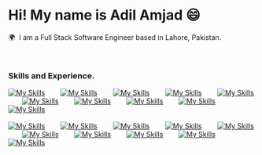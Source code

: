 # Hi! My name is Adil Amjad 😄

🌍  I am a Full Stack Software Engineer based in Lahore, Pakistan.

<br />

### Skills and Experience.

[![My Skills](https://skillicons.dev/icons?i=html)]() &nbsp;&nbsp;&nbsp;&nbsp;&nbsp;&nbsp;
[![My Skills](https://skillicons.dev/icons?i=css)]() &nbsp;&nbsp;&nbsp;&nbsp;&nbsp;&nbsp;
[![My Skills](https://skillicons.dev/icons?i=sass)]()  &nbsp;&nbsp;&nbsp;&nbsp;&nbsp;&nbsp;
[![My Skills](https://skillicons.dev/icons?i=bootstrap)]() &nbsp;&nbsp;&nbsp;&nbsp;&nbsp;&nbsp;
[![My Skills](https://skillicons.dev/icons?i=tailwind)]() &nbsp;&nbsp;&nbsp;&nbsp;&nbsp;&nbsp; 
[![My Skills](https://skillicons.dev/icons?i=js)]() &nbsp;&nbsp;&nbsp;&nbsp;&nbsp;&nbsp;
[![My Skills](https://skillicons.dev/icons?i=ts)]() &nbsp;&nbsp;&nbsp;&nbsp;&nbsp;&nbsp;
[![My Skills](https://skillicons.dev/icons?i=react)]() &nbsp;&nbsp;&nbsp;&nbsp;&nbsp;&nbsp;
[![My Skills](https://skillicons.dev/icons?i=nextjs)]() &nbsp;&nbsp;&nbsp;&nbsp;&nbsp;&nbsp;
[![My Skills](https://skillicons.dev/icons?i=nodejs)]() &nbsp;&nbsp;&nbsp;&nbsp;&nbsp;&nbsp; <br><br> 
[![My Skills](https://skillicons.dev/icons?i=express)]() &nbsp;&nbsp;&nbsp;&nbsp;&nbsp;&nbsp; 
[![My Skills](https://skillicons.dev/icons?i=mongodb)]() &nbsp;&nbsp;&nbsp;&nbsp;&nbsp;&nbsp;
[![My Skills](https://skillicons.dev/icons?i=redis)]() &nbsp;&nbsp;&nbsp;&nbsp;&nbsp;&nbsp;
[![My Skills](https://skillicons.dev/icons?i=firebase)]() &nbsp;&nbsp;&nbsp;&nbsp;&nbsp;&nbsp; 
[![My Skills](https://skillicons.dev/icons?i=docker)]() &nbsp;&nbsp;&nbsp;&nbsp;&nbsp;&nbsp; 
[![My Skills](https://skillicons.dev/icons?i=aws)]() &nbsp;&nbsp;&nbsp;&nbsp;&nbsp;&nbsp; 
[![My Skills](https://skillicons.dev/icons?i=git)]() &nbsp;&nbsp;&nbsp;&nbsp;&nbsp;&nbsp;
[![My Skills](https://skillicons.dev/icons?i=postman)]() &nbsp;&nbsp;&nbsp;&nbsp;&nbsp;&nbsp; 
[![My Skills](https://skillicons.dev/icons?i=cpp)]() &nbsp;&nbsp;&nbsp;&nbsp;&nbsp;&nbsp;
[![My Skills](https://skillicons.dev/icons?i=cpp)]() &nbsp;&nbsp;&nbsp;&nbsp;&nbsp;&nbsp; 
